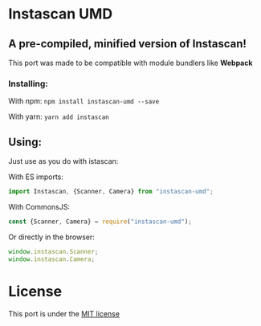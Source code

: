 # Instascan UMD
## A pre-compiled, minified version of Instascan!

This port was made to be compatible with module bundlers like **Webpack**

### Installing:
With npm:
```npm install instascan-umd --save```

With yarn:
```yarn add instascan```

## Using:
Just use as you do with istascan:

With ES imports:  
```js
import Instascan, {Scanner, Camera} from "instascan-umd";
```

With CommonsJS:  
```js
const {Scanner, Camera} = require("instascan-umd");
```

Or directly in the browser:
```js
window.instascan.Scanner;
window.instascan.Camera;
```

# License
This port is under the [MIT license](https://opensource.org/licenses/MIT)